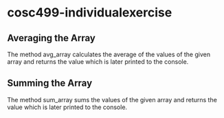 # cosc499-individualexercise
## Averaging the Array

The method avg_array calculates the average of the values of the given array and returns the value which is later printed to the console.

## Summing the Array 

The method sum_array sums the values of the given array and returns the value which is later printed to the console.
